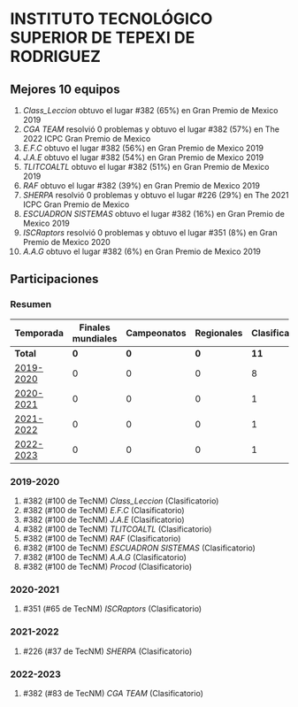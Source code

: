 ---
---

# INSTITUTO TECNOLÓGICO SUPERIOR DE TEPEXI DE RODRIGUEZ

## Mejores 10 equipos

1. _Class_Leccion_ obtuvo el lugar #382 (65%) en Gran Premio de Mexico 2019
1. _CGA TEAM_ resolvió 0 problemas y obtuvo el lugar #382 (57%) en The 2022 ICPC Gran Premio de Mexico
1. _E.F.C_ obtuvo el lugar #382 (56%) en Gran Premio de Mexico 2019
1. _J.A.E_ obtuvo el lugar #382 (54%) en Gran Premio de Mexico 2019
1. _TLITCOALTL_ obtuvo el lugar #382 (51%) en Gran Premio de Mexico 2019
1. _RAF_ obtuvo el lugar #382 (39%) en Gran Premio de Mexico 2019
1. _SHERPA_ resolvió 0 problemas y obtuvo el lugar #226 (29%) en The 2021 ICPC Gran Premio de Mexico
1. _ESCUADRON SISTEMAS_ obtuvo el lugar #382 (16%) en Gran Premio de Mexico 2019
1. _ISCRaptors_ resolvió 0 problemas y obtuvo el lugar #351 (8%) en Gran Premio de Mexico 2020
1. _A.A.G_ obtuvo el lugar #382 (6%) en Gran Premio de Mexico 2019

## Participaciones

### Resumen

| Temporada | Finales mundiales | Campeonatos | Regionales | Clasificatorios | Equipos |
| --- | --- | --- | --- | --- | --- |
| **Total** | **0** | **0** | **0** | **11** | **11** |
| [2019-2020](#2019-2020) | 0 | 0 | 0 | 8 | 8 |
| [2020-2021](#2020-2021) | 0 | 0 | 0 | 1 | 1 |
| [2021-2022](#2021-2022) | 0 | 0 | 0 | 1 | 1 |
| [2022-2023](#2022-2023) | 0 | 0 | 0 | 1 | 1 |

### 2019-2020

1. #382 (#100 de TecNM) _Class_Leccion_ (Clasificatorio)
1. #382 (#100 de TecNM) _E.F.C_ (Clasificatorio)
1. #382 (#100 de TecNM) _J.A.E_ (Clasificatorio)
1. #382 (#100 de TecNM) _TLITCOALTL_ (Clasificatorio)
1. #382 (#100 de TecNM) _RAF_ (Clasificatorio)
1. #382 (#100 de TecNM) _ESCUADRON SISTEMAS_ (Clasificatorio)
1. #382 (#100 de TecNM) _A.A.G_ (Clasificatorio)
1. #382 (#100 de TecNM) _Procod_ (Clasificatorio)

### 2020-2021

1. #351 (#65 de TecNM) _ISCRaptors_ (Clasificatorio)

### 2021-2022

1. #226 (#37 de TecNM) _SHERPA_ (Clasificatorio)

### 2022-2023

1. #382 (#83 de TecNM) _CGA TEAM_ (Clasificatorio)




